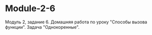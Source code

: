 # Module-2-6
Модуль 2, задание 6. Домашняя работа по уроку "Способы вызова функции". Задача "Однокоренные".
